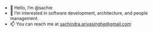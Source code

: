 - 👋 Hello, I’m @sachie
- 👀 I’m interested in software development, architecture, and people management.
- 📫 You can reach me at sachindra.ariyasinghe@gmail.com

<!---
sachie/sachie is a ✨ special ✨ repository because its `README.md` (this file) appears on your GitHub profile.
You can click the Preview link to take a look at your changes.
--->
